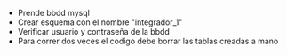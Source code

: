 * Prende bbdd mysql
* Crear esquema con el nombre "integrador_1"
* Verificar usuario y contraseña de la bbdd
* Para correr dos veces el codigo debe borrar las tablas creadas a mano
